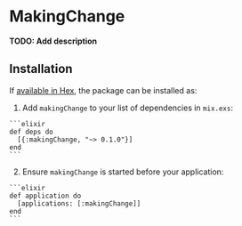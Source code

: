 # MakingChange

**TODO: Add description**

## Installation

If [available in Hex](https://hex.pm/docs/publish), the package can be installed as:

  1. Add `makingChange` to your list of dependencies in `mix.exs`:

    ```elixir
    def deps do
      [{:makingChange, "~> 0.1.0"}]
    end
    ```

  2. Ensure `makingChange` is started before your application:

    ```elixir
    def application do
      [applications: [:makingChange]]
    end
    ```

